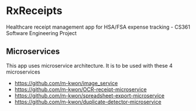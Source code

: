# RxReceipts
Healthcare receipt management app for HSA/FSA expense tracking - CS361 Software Engineering Project

## Microservices
This app uses microservice architecture. It is to be used with these 4 microservices
- https://github.com/m-kwon/image_service
- https://github.com/m-kwon/OCR-receipt-microservice
- https://github.com/m-kwon/spreadsheet-export-microservice
- https://github.com/m-kwon/duplicate-detector-microservice
